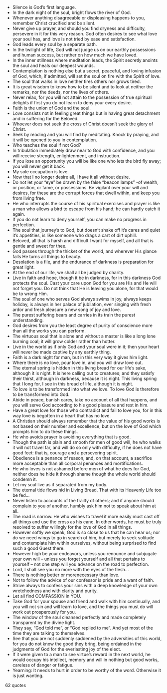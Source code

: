  - Silence is God’s first language.
 - In the dark night of the soul, bright flows the river of God.
 - Whenever anything disagreeable or displeasing happens to you, remember Christ crucified and be silent.
 - Never give up prayer, and should you find dryness and difficulty, persevere in it for this very reason. God often desires to see what love your soul has, and love is not tried by ease and satisfaction.
 - God leads every soul by a separate path.
 - In the twilight of life, God will not judge us on our earthly possessions and human success, but rather on how much we have loved.
 - In the inner stillness where meditation leads, the Spirit secretly anoints the soul and heals our deepest wounds.
 - Contemplation is nothing else but a secret, peaceful, and loving infusion of God, which, if admitted, will set the soul on fire with the Spirit of love.
 - The soul that walks in love neither tires others nor grows tired.
 - It is great wisdom to know how to be silent and to look at neither the remarks, nor the deeds, nor the lives of others.
 - Never relax, for you will not attain to the possession of true spiritual delights if first you do not learn to deny your every desire.
 - Faith is the union of God and the soul.
 - Love consists not in feeling great things but in having great detachment and in suffering for the Beloved.
 - Whoever does not seek the cross of Christ doesn’t seek the glory of Christ.
 - Seek by reading and you will find by meditating. Knock by praying, and it will be opened to you in contemplation.
 - Who teaches the soul if not God?
 - In tribulation immediately draw near to God with confidence, and you will receive strength, enlightenment, and instruction.
 - If you lose an opportunity you will be like one who lets the bird fly away; you will never get it back.
 - My sole occupation is love.
 - Now that I no longer desire all, I have it all without desire.
 - Do not let your “eye” be drawn by the false “beacon lamps” -of wealth, or position, or fame, or possessions. Be vigilant over your will and desires, for these are the corrupt forces that dwell within, and keep you from living free.
 - He who interrupts the course of his spiritual exercises and prayer is like a man who allows a bird to escape from his hand; he can hardly catch it again.
 - If you do not learn to deny yourself, you can make no progress in perfection.
 - The soul that journey’s to God, but doesn’t shake off it’s cares and quiet it’s appetities, is like someone who drags a cart of dirt uphill.
 - Beloved, all that is harsh and difficult I want for myself, and all that is gentle and sweet for thee.
 - God passes through the thicket of the world, and wherever His glance falls He turns all things to beauty.
 - Desolation is a file, and the endurance of darkness is preparation for great light.
 - At the end of our life, we shall all be judged by charity.
 - Live in faith and hope, though it be in darkness, for in this darkness God protects the soul. Cast your care upon God for you are His and He will not forget you. Do not think that He is leaving you alone, for that would be to wrong Him.
 - The soul of one who serves God always swims in joy, always keeps holiday, is always in her palace of jubilation, ever singing with fresh ardor and fresh pleasure a new song of joy and love.
 - The purest suffering bears and carries in its train the purest understanding.
 - God desires from you the least degree of purity of conscience more than all the works you can perform.
 - The virtuous soul that is alone and without a master is like a long lone burning coal; it will grow colder rather than hotter.
 - Live in the world as if only God and your soul were in it; then your heart will never be made captive by any earthly thing.
 - Faith is a dark night for man, but in this very way it gives him light.
 - Where there is no love, pour love in, and you will draw love out.
 - The eternal spring is hidden in this living bread for our life’s sake, although it is night. It is here calling out to creatures; and they satisfy their thirst, although in darkness, because it is night. This living spring that I long for, I see in this bread of life, although it is night.
 - To love is to be transformed into what we love. To love God is therefore to be transformed into God.
 - Abide in peace, banish cares, take no account of all that happens, and you will serve God according to his good pleasure and rest in him.
 - Have a great love for those who contradict and fail to love you, for in this way love is begotten in a heart that has no love.
 - A Christian should always remember that the value of his good works is not based on their number and excellence, but on the love of God which prompts him to do these things.
 - He who avoids prayer is avoiding everything that is good.
 - Though the path is plain and smooth for men of good will, he who walks it will not travel far, and will do so only with difficulty, if he does not have good feet: that is, courage and a persevering spirit.
 - Obedience is a penance of reason, and, on that account, a sacrifice more acceptable than all corporal penances and mortifications.
 - He who loves is not ashamed before men of what he does for God, neither does he hide it through shame though the whole world should condemn it.
 - Let my soul live as if separated from my body.
 - The eternal tide flows hid in Living Bread. That with its Heavenly Life too be fed...
 - Never listen to accounts of the frailty of others; and if anyone should complain to you of another, humbly ask him not to speak about him at all.
 - The road is narrow. He who wishes to travel it more easily must cast off all things and use the cross as his cane. In other words, he must be truly resolved to suffer willingly for the love of God in all things.
 - However softly we speak, God is so close to us that he can hear us; nor do we need wings to go in search of him, but merely to seek solitude and contemplate him within ourselves, without being surprised to find such a good Guest there.
 - However high be your endeavors, unless you renounce and subjugate your own will – unless you forget yourself and all that pertains to yourself – not one step will you advance on the road to perfection.
 - Lord, I shall see you no more with the eyes of the flesh...
 - There is nothing better or morenecessary than love.
 - Not to follow the advice of our confessor is pride and a want of faith.
 - Strive always to confess your sins with a deep knowledge of your own wretchedness and with clarity and purity.
 - Let all find COMPASSION in YOU.
 - Take God for your spouse and friend and walk with him continually, and you will not sin and will learn to love, and the things you must do will work out prosperously for you.
 - The window of the soul cleansed perfectly and made completely transparent by the divine light.
 - They say, “God told me”, or “God replied to me”. And yet most of the time they are talking to themselves.
 - See that you are not suddenly saddened by the adversities of this world, for you do not know the good they bring, being ordained in the judgments of God for the everlasting joy of the elect.
 - If it were given to a man to see virtue’s reward in the next world, he would occupy his intellect, memory and will in nothing but good works, careless of danger or fatigue.
 - Yearning: It needs to hurt in order to be worthy of the word. Otherwise it is just wanting.

62 quotes